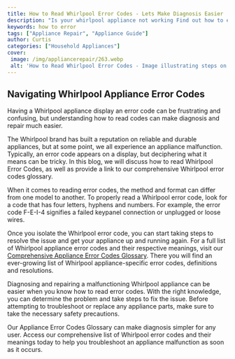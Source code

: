 ```yaml
---
title: How to Read Whirlpool Error Codes - Lets Make Diagnosis Easier
description: "Is your whirlpool appliance not working Find out how to easily decode error codes and quickly identify and fix the source of the problem Learn the tips and tricks to make your diagnosis easier"
keywords: how to error
tags: ["Appliance Repair", "Appliance Guide"]
author: Curtis
categories: ["Household Appliances"]
cover: 
 image: /img/appliancerepair/263.webp
 alt: 'How to Read Whirlpool Error Codes - Image illustrating steps on how to read Whirlpool error codes'
---
```

## Navigating Whirlpool Appliance Error Codes
Having a Whirlpool appliance display an error code can be frustrating and confusing, but understanding how to read codes can make diagnosis and repair much easier.

The Whirlpool brand has built a reputation on reliable and durable appliances, but at some point, we all experience an appliance malfunction. Typically, an error code appears on a display, but deciphering what it means can be tricky. In this blog, we will discuss how to read Whirlpool Error Codes, as well as provide a link to our comprehensive Whirlpool error codes glossary. 

When it comes to reading error codes, the method and format can differ from one model to another. To properly read a Whirlpool error code, look for a code that has four letters, hyphens and numbers. For example, the error code F-E-I-4 signifies a failed keypanel connection or unplugged or loose wires. 

Once you isolate the Whirlpool error code, you can start taking steps to resolve the issue and get your appliance up and running again. For a full list of Whirlpool appliance error codes and their respective meanings, visit our [Comprehensive Appliance Error Codes Glossary](./error-codes/). There you will find an ever-growing list of Whirlpool appliance-specific error codes, definitions and resolutions. 

Diagnosing and repairing a malfunctioning Whirlpool appliance can be easier when you know how to read error codes. With the right knowledge, you can determine the problem and take steps to fix the issue. Before attempting to troubleshoot or replace any appliance parts, make sure to take the necessary safety precautions. 

Our Appliance Error Codes Glossary can make diagnosis simpler for any user. Access our comprehensive list of Whirlpool error codes and their meanings today to help you troubleshoot an appliance malfunction as soon as it occurs.
